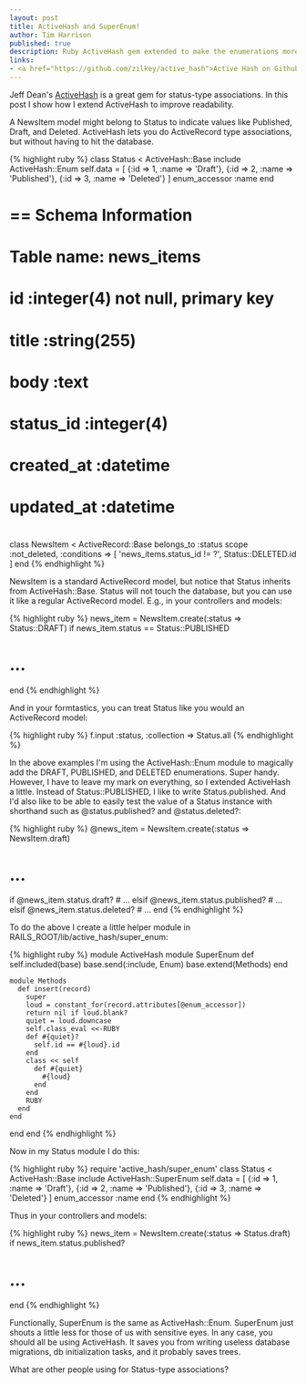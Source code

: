 ```yaml
---
layout: post
title: ActiveHash and SuperEnum!
author: Tim Harrison
published: true
description: Ruby ActiveHash gem extended to make the enumerations more readable.
links:
- <a href="https://github.com/zilkey/active_hash">Active Hash on Github</a>
---
```


Jeff Dean's <a href="https://github.com/zilkey/active_hash">ActiveHash</a> is a great gem for status-type associations.  In this post I show how I extend ActiveHash to improve readability.

A NewsItem model might belong to Status to indicate values like Published, Draft, and Deleted.  ActiveHash lets you do ActiveRecord type associations, but without having to hit the database.

{% highlight ruby %}
class Status < ActiveHash::Base
  include ActiveHash::Enum
  self.data = [
    {:id => 1, :name => 'Draft'},
    {:id => 2, :name => 'Published'},
    {:id => 3, :name => 'Deleted'}
  ]
  enum_accessor :name
end

# == Schema Information
#
# Table name: news_items
#
#  id         :integer(4)      not null, primary key
#  title      :string(255)
#  body       :text
#  status_id  :integer(4)
#  created_at :datetime
#  updated_at :datetime
#
class NewsItem < ActiveRecord::Base
  belongs_to :status
  scope :not_deleted, 
        :conditions => [ 'news_items.status_id != ?', 
                         Status::DELETED.id ]
end
{% endhighlight %}

NewsItem is a standard ActiveRecord model, but notice that Status inherits from ActiveHash::Base.  Status will not touch the database, but you can use it like a regular ActiveRecord model.  E.g., in your controllers and models:

{% highlight ruby %}
news_item = NewsItem.create(:status => Status::DRAFT)
if news_item.status == Status::PUBLISHED
  # ...
end
{% endhighlight %}

And in your formtastics, you can treat Status like you would an ActiveRecord model:

{% highlight ruby %}
  f.input :status, :collection => Status.all
{% endhighlight %}

In the above examples I'm using the ActiveHash::Enum module to magically add the DRAFT, PUBLISHED, and DELETED enumerations.  Super handy.  However, I have to leave my mark on everything, so I extended ActiveHash a little.  Instead of Status::PUBLISHED, I like to write Status.published.  And I'd also like to be able to easily test the value of a Status instance with shorthand such as @status.published? and @status.deleted?:

{% highlight ruby %}
  @news_item = NewsItem.create(:status => NewsItem.draft)
  # ...
  if @news_item.status.draft?
    # ...
  elsif @news_item.status.published?
    # ...
  elsif @news_item.status.deleted?
    # ...
  end
{% endhighlight %}

To do the above I create a little helper module in RAILS_ROOT/lib/active_hash/super_enum:

{% highlight ruby %}
module ActiveHash
  module SuperEnum
    def self.included(base)
      base.send(:include, Enum)
      base.extend(Methods)
    end

    module Methods
      def insert(record)
        super
        loud = constant_for(record.attributes[@enum_accessor])
        return nil if loud.blank?
        quiet = loud.downcase
        self.class_eval <<-RUBY
        def #{quiet}?
          self.id == #{loud}.id
        end
        class << self
          def #{quiet}
            #{loud}
          end
        end
        RUBY
      end
    end
  end
end
{% endhighlight %}

Now in my Status module I do this:

{% highlight ruby %}
require 'active_hash/super_enum'
class Status < ActiveHash::Base
  include ActiveHash::SuperEnum
  self.data = [
    {:id => 1, :name => 'Draft'},
    {:id => 2, :name => 'Published'},
    {:id => 3, :name => 'Deleted'}
  ]
  enum_accessor :name
end
{% endhighlight %}

Thus in your controllers and models:

{% highlight ruby %}
news_item = NewsItem.create(:status => Status.draft)
if news_item.status.published?
  # ...
end
{% endhighlight %}

Functionally, SuperEnum is the same as ActiveHash::Enum.  SuperEnum just shouts a little less for those of us with sensitive eyes.  In any case, you should all be using ActiveHash.  It saves you from writing useless database migrations, db initialization tasks, and it probably saves trees.

What are other people using for Status-type associations?
